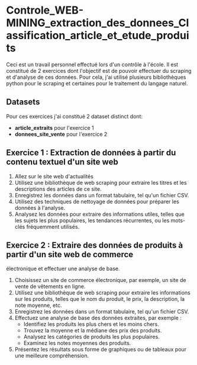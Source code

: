# Controle_WEB-MINING_extraction_des_donnees_Classification_article_et_etude_produits
Ceci est un travail personnel effectué lors d'un contrôle à l'école.
Il est constitué de 2 exercices dont l'objectif est de pouvoir effectuer du scraping et d'analyse de ces données. Pour cela, j'ai utilisé plusieurs bibliothèques python pour le scraping et certaines pour le traitement du langage naturel.

## Datasets
Pour ces exercices j'ai constitué 2 dataset distinct dont:
- **article_extraits** pour l'exercice 1
- **donnees_site_vente** pour l'exercice 2
## Exercice 1 : Extraction de données à partir du contenu textuel d'un site web
1. Allez sur le site web d'actualités
2. Utilisez une bibliothèque de web scraping pour extraire les titres et les descriptions des articles de ce 
site.
3. Enregistrez les données dans un format tabulaire, tel qu'un fichier CSV.
4. Utilisez des techniques de nettoyage de données pour préparer les données à l'analyse.
5. Analysez les données pour extraire des informations utiles, telles que les sujets les 
plus populaires, les tendances récurrentes, ou les mots-clés fréquemment utilisés.


## Exercice 2 : Extraire des données de produits à partir d'un site web de commerce 
électronique et effectuer une analyse de base.
1. Choisissez un site de commerce électronique, par exemple, un site de vente de vêtements en ligne.
2. Utilisez une bibliothèque de web scraping pour extraire les informations sur les produits, telles que le nom du produit, le prix, la description, la note moyenne, etc.
3. Enregistrez les données dans un format tabulaire, tel qu'un fichier CSV.
4. Effectuez une analyse de base des données extraites, par exemple :
   - Identifiez les produits les plus chers et les moins chers.
   - Trouvez la moyenne et la médiane des prix des produits.
   - Analysez les catégories de produits les plus populaires.
   - Examinez les notes moyennes des produits.
6. Présentez les résultats sous forme de graphiques ou de tableaux pour une meilleure 
compréhension.
